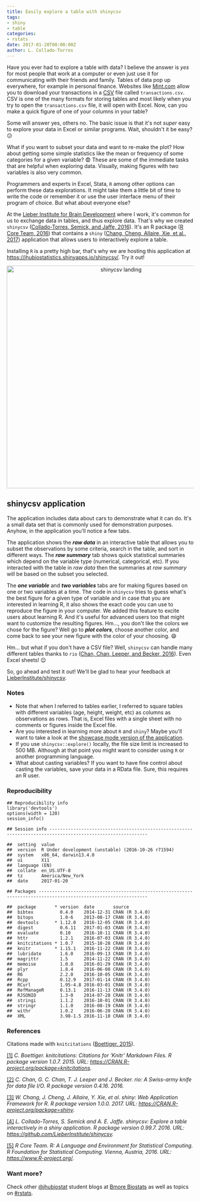 ```yaml
---
title: Easily explore a table with shinycsv
tags:
- shiny
- table
categories:
- rstats
date: 2017-01-20T00:00:00Z
author: L. Collado-Torres
---
```








Have you ever had to explore a table with data? I believe the answer is _yes_ for most people that work at a computer or even just use it for communicating with their friends and family. Tables of data pop up everywhere, for example in personal finance. Websites like [Mint.com](https://www.mint.com/) allow you to download your transactions in a [CSV](https://en.wikipedia.org/wiki/Comma-separated_values) file called `transactions.csv`. CSV is one of the many formats for storing tables and most likely when you try to open the `transactions.csv` file, it will open with Excel. Now, can you make a quick figure of one of your columns in your table?

Some will answer yes, others no. The basic issue is that it's not _super_ easy to explore your data in Excel or similar programs. Wait, shouldn't it be easy? :confused:

What if you want to subset your data and want to re-make the plot? How about getting some simple statistics like the mean or frequency of some categories for a given variable? :fearful: These are some of the immediate tasks that are helpful when exploring data. Visually, making figures with two variables is also very common.

Programmers and experts in Excel, Stata, `R` among other options can perform these data explorations. It might take them a little bit of time to write the code or remember it or use the user interface menu of their program of choice. But what about everyone else?

At the [Lieber Institute for Brain Development](http://www.libd.org/) where I work, it's common for us to exchange data in tables, and thus explore data. That's why we created `shinycsv` <a id='cite-shinycsv'></a>(<a href='https://github.com/LieberInstitute/shinycsv'>Collado-Torres, Semick, and Jaffe, 2016</a>). It's an R package <a id='cite-cran'></a>(<a href='https://www.R-project.org/'>R Core Team, 2016</a>) that contains a `shiny` <a id='cite-shiny'></a>(<a href='https://CRAN.R-project.org/package=shiny'>Chang, Cheng, Allaire, Xie, et al., 2017</a>) application that allows users to interactively explore a table.

Installing `R` is a pretty high bar, that's why we are hosting this application at https://jhubiostatistics.shinyapps.io/shinycsv/. Try it out!

<center>
<a href="https://jhubiostatistics.shinyapps.io/shinycsv/"><img alt = 'shinycsv landing' width='600' src='http://lcolladotor.github.io/figs/2017-01-20-shinycsv/landing.png' /></a>
</center>

## shinycsv application

The application includes data about cars to demonstrate what it can do. It's a small data set that is commonly used for demonstration purposes. Anyhow, in the application you'll notice a few tabs. 

The application shows the ___raw data___ in an interactive table that allows you to subset the observations by some criteria, search in the table, and sort in different ways. The ___raw summary___ tab shows quick statistical summaries which depend on the variable type (numerical, categorical, etc). If you interacted with the table in _raw data_ then the summaries at _raw summary_ will be based on the subset you selected.

The ___one variable___ and ___two variables___ tabs are for making figures based on one or two variables at a time. The code in `shinycsv` tries to guess what's the best figure for a given type of variable and in case that you are interested in learning R, it also shows the exact code you can use to reproduce the figure in your computer. We added this feature to excite users about learning R. And it's useful for advanced users too that might want to customize the resulting figures. Hm..., you don't like the colors we chose for the figure? Well go to ___plot colors___, choose another color, and come back to see your new figure with the color of your choosing. :smile:

Hm... but what if you don't have a CSV file? Well, `shinycsv` can handle many different tables thanks to `rio` <a id='cite-rio'></a>(<a href='#bib-rio'>Chan, Chan, Leeper, and Becker, 2016</a>). Even Excel sheets! :wink:

So, go ahead and test it out! We'll be glad to hear your feedback at [LieberInstitute/shinycsv](https://github.com/LieberInstitute/shinycsv/issues).


### Notes

* Note that when I referred to tables earlier, I referred to square tables with different variables (age, height, weight, etc) as columns as observations as rows. That is, Excel files with a single sheet with no comments or figures inside the Excel file.
* Are you interested in learning more about `R` and `shiny`? Maybe you'll want to take a look at the [showcase mode version of the application](https://jhubiostatistics.shinyapps.io/shinycsv-showcase/).
* If you use `shinycsv::explore()` locally, the file size limit is increased to 500 MB. Although at that point you might want to consider using `R` or another programming language.
* What about casting variables? If you want to have fine control about casting the variables, save your data in a RData file. Sure, this requires an R user.

### Reproducibility


    ## Reproducibility info
    library('devtools')
    options(width = 120)
    session_info()

    ## Session info -----------------------------------------------------------------------------------------------------------

    ##  setting  value                                             
    ##  version  R Under development (unstable) (2016-10-26 r71594)
    ##  system   x86_64, darwin13.4.0                              
    ##  ui       X11                                               
    ##  language (EN)                                              
    ##  collate  en_US.UTF-8                                       
    ##  tz       America/New_York                                  
    ##  date     2017-01-20

    ## Packages ---------------------------------------------------------------------------------------------------------------

    ##  package       * version  date       source        
    ##  bibtex          0.4.0    2014-12-31 CRAN (R 3.4.0)
    ##  bitops          1.0-6    2013-08-17 CRAN (R 3.4.0)
    ##  devtools      * 1.12.0   2016-12-05 CRAN (R 3.4.0)
    ##  digest          0.6.11   2017-01-03 CRAN (R 3.4.0)
    ##  evaluate        0.10     2016-10-11 CRAN (R 3.4.0)
    ##  httr            1.2.1    2016-07-03 CRAN (R 3.4.0)
    ##  knitcitations * 1.0.7    2015-10-28 CRAN (R 3.4.0)
    ##  knitr         * 1.15.1   2016-11-22 CRAN (R 3.4.0)
    ##  lubridate       1.6.0    2016-09-13 CRAN (R 3.4.0)
    ##  magrittr        1.5      2014-11-22 CRAN (R 3.4.0)
    ##  memoise         1.0.0    2016-01-29 CRAN (R 3.4.0)
    ##  plyr            1.8.4    2016-06-08 CRAN (R 3.4.0)
    ##  R6              2.2.0    2016-10-05 CRAN (R 3.4.0)
    ##  Rcpp            0.12.9   2017-01-14 CRAN (R 3.4.0)
    ##  RCurl           1.95-4.8 2016-03-01 CRAN (R 3.4.0)
    ##  RefManageR      0.13.1   2016-11-13 CRAN (R 3.4.0)
    ##  RJSONIO         1.3-0    2014-07-28 CRAN (R 3.4.0)
    ##  stringi         1.1.2    2016-10-01 CRAN (R 3.4.0)
    ##  stringr         1.1.0    2016-08-19 CRAN (R 3.4.0)
    ##  withr           1.0.2    2016-06-20 CRAN (R 3.4.0)
    ##  XML             3.98-1.5 2016-11-10 CRAN (R 3.4.0)

### References

Citations made with `knitcitations` <a id='cite-knitcitations'></a>(<a href='https://CRAN.R-project.org/package=knitcitations'>Boettiger, 2015</a>).


<p><a id='bib-knitcitations'></a><a href="#cite-knitcitations">[1]</a><cite>
C. Boettiger.
<em>knitcitations: Citations for 'Knitr' Markdown Files</em>.
R package version 1.0.7.
2015.
URL: <a href="https://CRAN.R-project.org/package=knitcitations">https://CRAN.R-project.org/package=knitcitations</a>.</cite></p>

<p><a id='bib-rio'></a><a href="#cite-rio">[2]</a><cite>
C. Chan, G. C. Chan, T. J. Leeper and J. Becker.
<em>rio: A Swiss-army knife for data file I/O</em>.
R package version 0.4.16.
2016.</cite></p>

<p><a id='bib-shiny'></a><a href="#cite-shiny">[3]</a><cite>
W. Chang, J. Cheng, J. Allaire, Y. Xie, et al.
<em>shiny: Web Application Framework for R</em>.
R package version 1.0.0.
2017.
URL: <a href="https://CRAN.R-project.org/package=shiny">https://CRAN.R-project.org/package=shiny</a>.</cite></p>

<p><a id='bib-shinycsv'></a><a href="#cite-shinycsv">[4]</a><cite>
L. Collado-Torres, S. Semick and A. E. Jaffe.
<em>shinycsv: Explore a table interactively in a shiny application</em>.
R package version 0.99.7.
2016.
URL: <a href="https://github.com/LieberInstitute/shinycsv">https://github.com/LieberInstitute/shinycsv</a>.</cite></p>

<p><a id='bib-cran'></a><a href="#cite-cran">[5]</a><cite>
R Core Team.
<em>R: A Language and Environment for Statistical Computing</em>.
R Foundation for Statistical Computing.
Vienna, Austria, 2016.
URL: <a href="https://www.R-project.org/">https://www.R-project.org/</a>.</cite></p>




### Want more?

Check other [@jhubiostat](https://twitter.com/jhubiostat) student blogs at [Bmore Biostats](http://bmorebiostat.com/) as well as topics on [#rstats](https://twitter.com/search?q=%23rstats).
